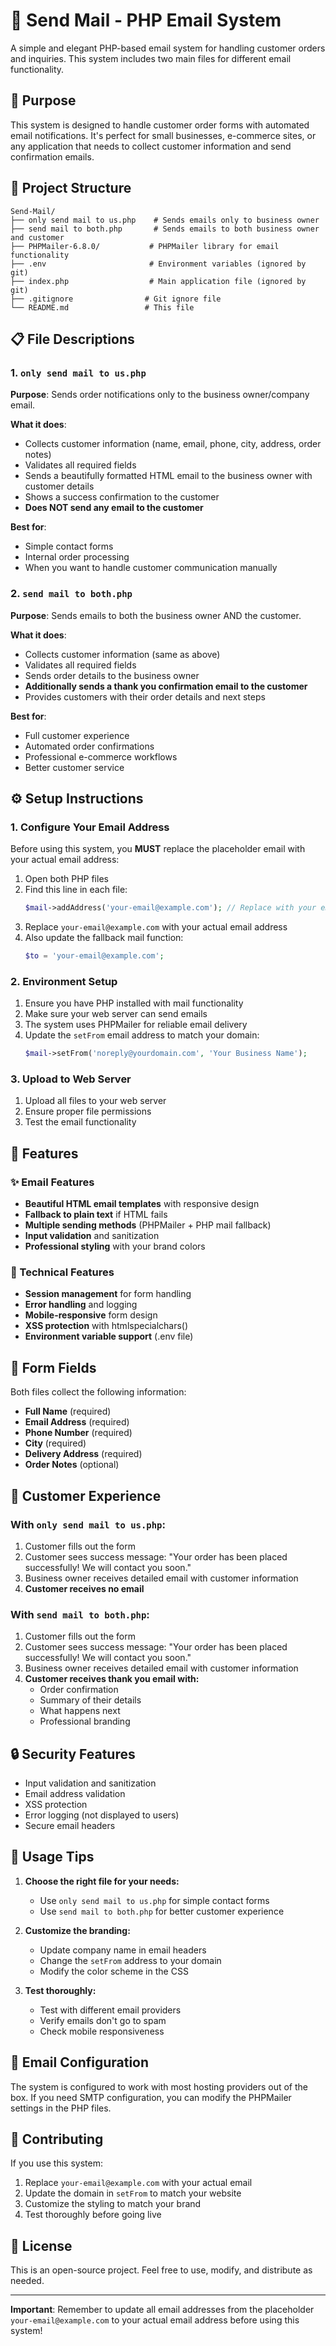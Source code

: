 # 📧 Send Mail - PHP Email System

A simple and elegant PHP-based email system for handling customer orders and inquiries. This system includes two main files for different email functionality.

## 🎯 Purpose

This system is designed to handle customer order forms with automated email notifications. It's perfect for small businesses, e-commerce sites, or any application that needs to collect customer information and send confirmation emails.

## 📁 Project Structure

```
Send-Mail/
├── only send mail to us.php    # Sends emails only to business owner
├── send mail to both.php       # Sends emails to both business owner and customer
├── PHPMailer-6.8.0/           # PHPMailer library for email functionality
├── .env                       # Environment variables (ignored by git)
├── index.php                  # Main application file (ignored by git)
├── .gitignore                # Git ignore file
└── README.md                 # This file
```

## 📋 File Descriptions

### 1. `only send mail to us.php`
**Purpose**: Sends order notifications only to the business owner/company email.

**What it does**:
- Collects customer information (name, email, phone, city, address, order notes)
- Validates all required fields
- Sends a beautifully formatted HTML email to the business owner with customer details
- Shows a success confirmation to the customer
- **Does NOT send any email to the customer**

**Best for**:
- Simple contact forms
- Internal order processing
- When you want to handle customer communication manually

### 2. `send mail to both.php`
**Purpose**: Sends emails to both the business owner AND the customer.

**What it does**:
- Collects customer information (same as above)
- Validates all required fields
- Sends order details to the business owner
- **Additionally sends a thank you confirmation email to the customer**
- Provides customers with their order details and next steps

**Best for**:
- Full customer experience
- Automated order confirmations
- Professional e-commerce workflows
- Better customer service

## ⚙️ Setup Instructions

### 1. **Configure Your Email Address**

Before using this system, you **MUST** replace the placeholder email with your actual email address:

1. Open both PHP files
2. Find this line in each file:
   ```php
   $mail->addAddress('your-email@example.com'); // Replace with your email address
   ```
3. Replace `your-email@example.com` with your actual email address
4. Also update the fallback mail function:
   ```php
   $to = 'your-email@example.com';
   ```

### 2. **Environment Setup**

1. Ensure you have PHP installed with mail functionality
2. Make sure your web server can send emails
3. The system uses PHPMailer for reliable email delivery
4. Update the `setFrom` email address to match your domain:
   ```php
   $mail->setFrom('noreply@yourdomain.com', 'Your Business Name');
   ```

### 3. **Upload to Web Server**

1. Upload all files to your web server
2. Ensure proper file permissions
3. Test the email functionality

## 🎨 Features

### ✨ Email Features
- **Beautiful HTML email templates** with responsive design
- **Fallback to plain text** if HTML fails
- **Multiple sending methods** (PHPMailer + PHP mail fallback)
- **Input validation** and sanitization
- **Professional styling** with your brand colors

### 🔧 Technical Features
- **Session management** for form handling
- **Error handling** and logging
- **Mobile-responsive** form design
- **XSS protection** with htmlspecialchars()
- **Environment variable support** (.env file)

## 📱 Form Fields

Both files collect the following information:
- **Full Name** (required)
- **Email Address** (required)
- **Phone Number** (required)
- **City** (required)
- **Delivery Address** (required)
- **Order Notes** (optional)

## 🎉 Customer Experience

### With `only send mail to us.php`:
1. Customer fills out the form
2. Customer sees success message: "Your order has been placed successfully! We will contact you soon."
3. Business owner receives detailed email with customer information
4. **Customer receives no email**

### With `send mail to both.php`:
1. Customer fills out the form
2. Customer sees success message: "Your order has been placed successfully! We will contact you soon."
3. Business owner receives detailed email with customer information
4. **Customer receives thank you email with:**
   - Order confirmation
   - Summary of their details
   - What happens next
   - Professional branding

## 🔒 Security Features

- Input validation and sanitization
- Email address validation
- XSS protection
- Error logging (not displayed to users)
- Secure email headers

## 🚀 Usage Tips

1. **Choose the right file for your needs:**
   - Use `only send mail to us.php` for simple contact forms
   - Use `send mail to both.php` for better customer experience

2. **Customize the branding:**
   - Update company name in email headers
   - Change the `setFrom` address to your domain
   - Modify the color scheme in the CSS

3. **Test thoroughly:**
   - Test with different email providers
   - Verify emails don't go to spam
   - Check mobile responsiveness

## 📧 Email Configuration

The system is configured to work with most hosting providers out of the box. If you need SMTP configuration, you can modify the PHPMailer settings in the PHP files.

## 🤝 Contributing

If you use this system:
1. Replace `your-email@example.com` with your actual email
2. Update the domain in `setFrom` to match your website
3. Customize the styling to match your brand
4. Test thoroughly before going live

## 📄 License

This is an open-source project. Feel free to use, modify, and distribute as needed.

---

**Important**: Remember to update all email addresses from the placeholder `your-email@example.com` to your actual email address before using this system!